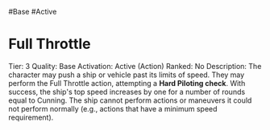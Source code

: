 #Base 
#Active 

# Full Throttle
Tier: 3
Quality: Base
Activation: Active (Action)
Ranked: No
Description: The character may push a ship or vehicle past its limits of speed. They may perform the Full Throttle action, attempting a **Hard Piloting check**. With success, the ship's top speed increases by one for a number of rounds equal to Cunning. The ship cannot perform actions or maneuvers it could not perform normally (e.g., actions that have a minimum speed requirement).